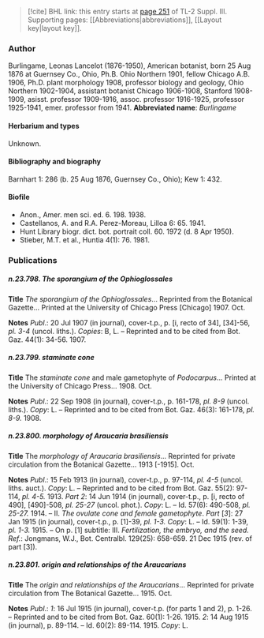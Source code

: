 > [!cite] BHL link: this entry starts at [page 251](https://www.biodiversitylibrary.org/page/33266558) of TL-2 Suppl. III.
> Supporting pages: [[Abbreviations|abbreviations]], [[Layout key|layout key]].

### Author

Burlingame, Leonas Lancelot (1876-1950), American botanist, born 25 Aug 1876 at Guernsey Co., Ohio, Ph.B. Ohio Northern 1901, fellow Chicago A.B. 1906, Ph.D. plant morphology 1908, professor biology and geology, Ohio Northern 1902-1904, assistant botanist Chicago 1906-1908, Stanford 1908-1909, asisst. professor 1909-1916, assoc. professor 1916-1925, professor 1925-1941, emer. professor from 1941. 
**Abbreviated name**: *Burlingame*

#### Herbarium and types

Unknown.

#### Bibliography and biography

Barnhart 1: 286 (b. 25 Aug 1876, Guernsey Co., Ohio); Kew 1: 432.

#### Biofile

- Anon., Amer. men sci. ed. 6. 198. 1938.
- Castellanos, A. and R.A. Perez-Moreau, Lilloa 6: 65. 1941.
- Hunt Library biogr. dict. bot. portrait coll. 60. 1972 (d. 8 Apr 1950).
- Stieber, M.T. et al., Huntia 4(1): 76. 1981.

### Publications

##### n.23.798. The sporangium of the Ophioglossales

**Title**
*The sporangium of the Ophioglossales*... Reprinted from the Botanical Gazette... Printed at the University of Chicago Press \[Chicago\] 1907. Oct.

**Notes**
*Publ*.: 20 Jul 1907 (in journal), cover-t.p., p. \[i, recto of 34\], \[34\]-56, *pl. 3-4* (uncol. liths.).
*Copies*: B, L. – Reprinted and to be cited from Bot. Gaz. 44(1): 34-56. 1907.

##### n.23.799. staminate cone

**Title**
The *staminate cone* and male gametophyte of *Podocarpus*... Printed at the University of Chicago Press... 1908. Oct.

**Notes**
*Publ*.: 22 Sep 1908 (in journal), cover-t.p., p. 161-178, *pl. 8-9* (uncol. liths.). *Copy*: L. – Reprinted and to be cited from Bot. Gaz. 46(3): 161-178, *pl. 8-9.* 1908.

##### n.23.800. morphology of Araucaria brasiliensis

**Title**
The *morphology of Araucaria brasiliensis*... Reprinted for private circulation from the Botanical Gazette... 1913 \[-1915\]. Oct.

**Notes**
*Publ*.: 15 Feb 1913 (in journal), cover-t.p., p. 97-114, *pl. 4-5* (uncol. liths. auct.). *Copy*: L. – Reprinted and to be cited from Bot. Gaz. 55(2): 97-114, *pl. 4-5.* 1913.
*Part 2*: 14 Jun 1914 (in journal), cover-t.p., p. \[i, recto of 490\], \[490\]-508, *pl. 25-27* (uncol. phot.). *Copy*: L. – Id. 57(6): 490-508, *pl. 25-27.* 1914. – II. *The ovulate cone and female gametophyte*.
*Part* \[*3*\]: 27 Jan 1915 (in journal), cover-t.p., p. \[1\]-39, *pl. 1-3.* *Copy*: L. – Id. 59(1): 1-39, *pl. 1-3.* 1915. – On p. \[1\] subtitle: III. *Fertilization, the embryo, and the seed.
Ref.*: Jongmans, W.J., Bot. Centralbl. 129(25): 658-659. 21 Dec 1915 (rev. of part \[3\]).

##### n.23.801. origin and relationships of the Araucarians

**Title**
The *origin and relationships of the Araucarians*... Reprinted for private circulation from The Botanical Gazette... 1915. Oct.

**Notes**
*Publ*.: *1*: 16 Jul 1915 (in journal), cover-t.p. (for parts 1 and 2), p. 1-26. – Reprinted and to be cited from Bot. Gaz. 60(1): 1-26. 1915.
*2*: 14 Aug 1915 (in journal), p. 89-114. – Id. 60(2): 89-114. 1915.
*Copy*: L.

